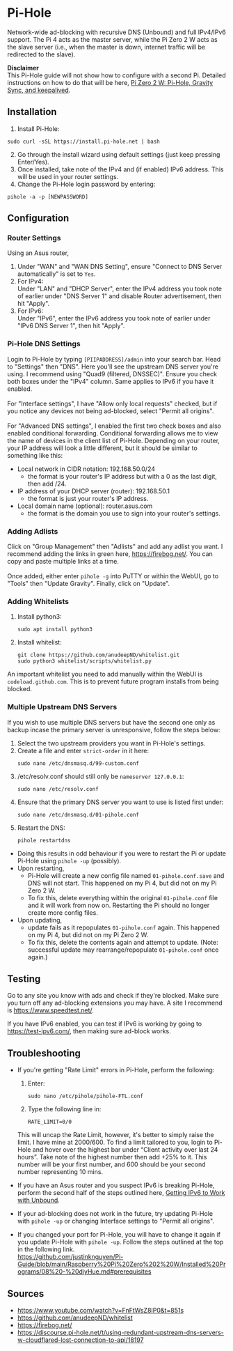 # Pi-Hole 
Network-wide ad-blocking with recursive DNS (Unbound) and full IPv4/IPv6 support. The Pi 4 acts as the master server, while the Pi Zero 2 W acts as the slave server (i.e., when the master is down, internet traffic will be redirected to the slave).

**Disclaimer**<br>
This Pi-Hole guide will not show how to configure with a second Pi. Detailed instructions on how to do that will be here, [Pi Zero 2 W: Pi-Hole, Gravity Sync, and keepalived](https://github.com/justinknguyen/Pi-Guide/blob/main/Raspberry%20Pi%20Zero%202%20W/Installed%20Programs/06%20-%20Pi-Hole%2C%20Gravity%20Sync%2C%20and%20keepalived.md).
## Installation 
1. Install Pi-Hole:
```
sudo curl -sSL https://install.pi-hole.net | bash
```
2. Go through the install wizard using default settings (just keep pressing Enter/Yes). 
3. Once installed, take note of the IPv4 and (if enabled) IPv6 address. This will be used in your router settings.
4. Change the Pi-Hole login password by entering:
```
pihole -a -p [NEWPASSWORD]
```
## Configuration 
### Router Settings
Using an Asus router,
1. Under "WAN" and "WAN DNS Setting", ensure "Connect to DNS Server automatically" is set to `Yes`.
2. For IPv4: <br>
Under "LAN" and "DHCP Server", enter the IPv4 address you took note of earlier under "DNS Server 1" and disable Router advertisement, then hit "Apply".
3. For IPv6: <br>
Under "IPv6", enter the IPv6 address you took note of earlier under "IPv6 DNS Server 1", then hit "Apply".
### Pi-Hole DNS Settings
Login to Pi-Hole by typing `[PIIPADDRESS]/admin` into your search bar. Head to "Settings" then "DNS". Here you'll see the upstream DNS server you're using. I recommend using "Quad9 (filtered, DNSSEC)". Ensure you check both boxes under the "IPv4" column. Same applies to IPv6 if you have it enabled. <br><br>
For "Interface settings", I have "Allow only local requests" checked, but if you notice any devices not being ad-blocked, select "Permit all origins". <br><br>
For "Advanced DNS settings", I enabled the first two check boxes and also enabled conditional forwarding. Conditional forwarding allows me to view the name of devices in the client list of Pi-Hole. Depending on your router, your IP address will look a little different, but it should be similar to something like this:
* Local network in CIDR notation: 192.168.50.0/24
  * the format is your router's IP address but with a 0 as the last digit, then add /24.
* IP address of your DHCP server (router): 192.168.50.1
  * the format is just your router's IP address.
* Local domain name (optional): router.asus.com
  * the format is the domain you use to sign into your router's settings.
### Adding Adlists
Click on "Group Management" then "Adlists" and add any adlist you want. I recommend adding the links in green here, https://firebog.net/. You can copy and paste multiple links at a time. <br><br>
Once added, either enter `pihole -g` into PuTTY or within the WebUI, go to "Tools" then "Update Gravity". Finally, click on "Update".
### Adding Whitelists
1. Install python3:
    ```
    sudo apt install python3
    ```
2. Install whitelist:
    ```
    git clone https://github.com/anudeepND/whitelist.git
    sudo python3 whitelist/scripts/whitelist.py
    ```
An important whitelist you need to add manually within the WebUI is `codeload.github.com`. This is to prevent future program installs from being blocked.
### Multiple Upstream DNS Servers
If you wish to use multiple DNS servers but have the second one only as backup incase the primary server is unresponsive, follow the steps below:
1. Select the two upstream providers you want in Pi-Hole's settings.
2. Create a file and enter `strict-order` in it here:
    ```
    sudo nano /etc/dnsmasq.d/99-custom.conf
    ```
3. /etc/resolv.conf should still only be `nameserver 127.0.0.1`:
    ```
    sudo nano /etc/resolv.conf
    ```
4. Ensure that the primary DNS server you want to use is listed first under:
    ```
    sudo nano /etc/dnsmasq.d/01-pihole.conf
    ```
5. Restart the DNS:
    ```
    pihole restartdns
    ```
- Doing this results in odd behaviour if you were to restart the Pi or update Pi-Hole using `pihole -up` (possibly).
- Upon restarting, 
  - Pi-Hole will create a new config file named `01-pihole.conf.save` and DNS will not start. This happened on my Pi 4, but did not on my Pi Zero 2 W.
  - To fix this, delete everything within the original `01-pihole.conf` file and it will work from now on. Restarting the Pi should no longer create more config files.
- Upon updating, 
  - update fails as it repopulates `01-pihole.conf` again. This happened on my Pi 4, but did not on my Pi Zero 2 W.
  - To fix this, delete the contents again and attempt to update. (Note: successful update may rearrange/repopulate `01-pihole.conf` once again.)
## Testing
Go to any site you know with ads and check if they're blocked. Make sure you turn off any ad-blocking extensions you may have. A site I recommend is https://www.speedtest.net/.

If you have IPv6 enabled, you can test if IPv6 is working by going to https://test-ipv6.com/, then making sure ad-block works.
## Troubleshooting
- If you're getting "Rate Limit" errors in Pi-Hole, perform the following:
  1. Enter:
      ```
      sudo nano /etc/pihole/pihole-FTL.conf
      ```
  2. Type the following line in:
      ```
      RATE_LIMIT=0/0
      ```
  This will uncap the Rate Limit, however, it's better to simply raise the limit. I have mine at 2000/600. To find a limit tailored to you, login to Pi-Hole and hover over the highest bar under “Client activity over last 24 hours”. Take note of the highest number then add +25% to it. This number will be your first number, and 600 should be your second number representing 10 mins. 

- If you have an Asus router and you suspect IPv6 is breaking Pi-Hole, perform the second half of the steps outlined here, [Getting IPv6 to Work with Unbound](https://github.com/justinknguyen/Pi-Guide/blob/main/Raspberry%20Pi%204/Installed%20Programs/08%20-%20Unbound.md#getting-ipv6-to-work-with-unbound).
- If your ad-blocking does not work in the future, try updating Pi-Hole with `pihole -up` or changing Interface settings to "Permit all origins".
- If you changed your port for Pi-Hole, you will have to change it again if you update Pi-Hole with `pihole -up`. Follow the steps outlined at the top in the following link. <br>
https://github.com/justinknguyen/Pi-Guide/blob/main/Raspberry%20Pi%20Zero%202%20W/Installed%20Programs/08%20-%20diyHue.md#prerequisites
## Sources
* https://www.youtube.com/watch?v=FnFtWsZ8IP0&t=851s
* https://github.com/anudeepND/whitelist
* https://firebog.net/
* https://discourse.pi-hole.net/t/using-redundant-upstream-dns-servers-w-cloudflared-lost-connection-to-api/18197
